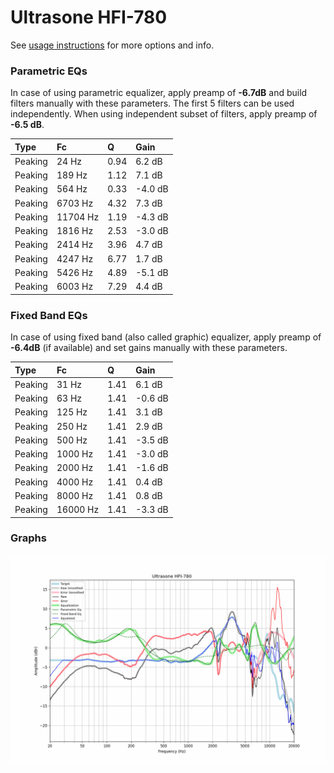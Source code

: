 # Ultrasone HFI-780
See [usage instructions](https://github.com/jaakkopasanen/AutoEq#usage) for more options and info.

### Parametric EQs
In case of using parametric equalizer, apply preamp of **-6.7dB** and build filters manually
with these parameters. The first 5 filters can be used independently.
When using independent subset of filters, apply preamp of **-6.5 dB**.

| Type    | Fc       |    Q | Gain    |
|:--------|:---------|:-----|:--------|
| Peaking | 24 Hz    | 0.94 | 6.2 dB  |
| Peaking | 189 Hz   | 1.12 | 7.1 dB  |
| Peaking | 564 Hz   | 0.33 | -4.0 dB |
| Peaking | 6703 Hz  | 4.32 | 7.3 dB  |
| Peaking | 11704 Hz | 1.19 | -4.3 dB |
| Peaking | 1816 Hz  | 2.53 | -3.0 dB |
| Peaking | 2414 Hz  | 3.96 | 4.7 dB  |
| Peaking | 4247 Hz  | 6.77 | 1.7 dB  |
| Peaking | 5426 Hz  | 4.89 | -5.1 dB |
| Peaking | 6003 Hz  | 7.29 | 4.4 dB  |

### Fixed Band EQs
In case of using fixed band (also called graphic) equalizer, apply preamp of **-6.4dB**
(if available) and set gains manually with these parameters.

| Type    | Fc       |    Q | Gain    |
|:--------|:---------|:-----|:--------|
| Peaking | 31 Hz    | 1.41 | 6.1 dB  |
| Peaking | 63 Hz    | 1.41 | -0.6 dB |
| Peaking | 125 Hz   | 1.41 | 3.1 dB  |
| Peaking | 250 Hz   | 1.41 | 2.9 dB  |
| Peaking | 500 Hz   | 1.41 | -3.5 dB |
| Peaking | 1000 Hz  | 1.41 | -3.0 dB |
| Peaking | 2000 Hz  | 1.41 | -1.6 dB |
| Peaking | 4000 Hz  | 1.41 | 0.4 dB  |
| Peaking | 8000 Hz  | 1.41 | 0.8 dB  |
| Peaking | 16000 Hz | 1.41 | -3.3 dB |

### Graphs
![](./Ultrasone%20HFI-780.png)